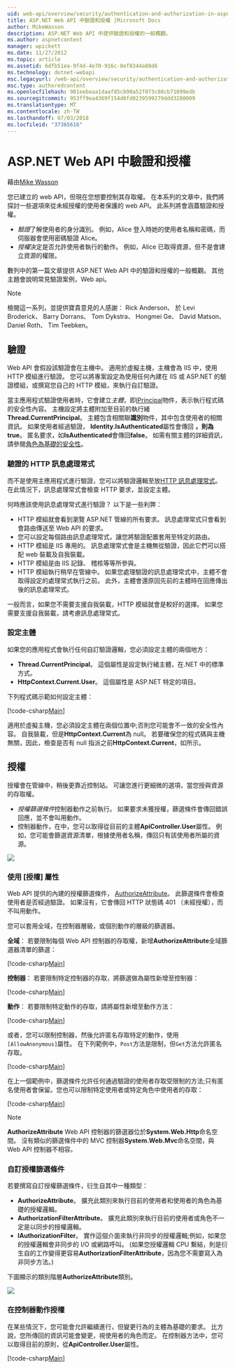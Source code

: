 ```yaml
---
uid: web-api/overview/security/authentication-and-authorization-in-aspnet-web-api
title: ASP.NET Web API 中驗證和授權 |Microsoft Docs
author: MikeWasson
description: ASP.NET Web API 中提供驗證和授權的一般概觀。
ms.author: aspnetcontent
manager: wpickett
ms.date: 11/27/2012
ms.topic: article
ms.assetid: 6dfb51ea-9f4d-4e70-916c-8ef8344a88d6
ms.technology: dotnet-webapi
msc.legacyurl: /web-api/overview/security/authentication-and-authorization-in-aspnet-web-api
msc.type: authoredcontent
ms.openlocfilehash: 981eebeaa1daaf85cb90a52f073c88cb71099edb
ms.sourcegitcommit: 953ff9ea4369f154d6fd0239599279ddd3280009
ms.translationtype: MT
ms.contentlocale: zh-TW
ms.lasthandoff: 07/03/2018
ms.locfileid: "37365616"
---
```

<a name="authentication-and-authorization-in-aspnet-web-api"></a>ASP.NET Web API 中驗證和授權
====================
藉由[Mike Wasson](https://github.com/MikeWasson)

您已建立的 web API，但現在您想要控制其存取權。 在本系列的文章中，我們將探討一些選項來從未經授權的使用者保護的 web API。 此系列將會涵蓋驗證和授權。

- *驗證*了解使用者的身分識別。 例如，Alice 登入時她的使用者名稱和密碼，而伺服器會使用密碼驗證 Alice。
- *授權*決定是否允許使用者執行的動作。 例如，Alice 已取得資源，但不是會建立資源的權限。

數列中的第一篇文章提供 ASP.NET Web API 中的驗證和授權的一般概觀。 其他主題會說明常見驗證案例，Web api。

> [!NOTE]
> 檢閱這一系列，並提供寶貴意見的人感謝： Rick Anderson、 於 Levi Broderick、 Barry Dorrans、 Tom Dykstra、 Hongmei Ge、 David Matson、 Daniel Roth、 Tim Teebken。


## <a name="authentication"></a>驗證

Web API 會假設該驗證會在主機中。 適用於虛擬主機，主機會為 IIS 中，使用 HTTP 模組進行驗證。 您可以將專案設定為使用任何內建在 IIS 或 ASP.NET 的驗證模組，或撰寫您自己的 HTTP 模組，來執行自訂驗證。

當主應用程式驗證使用者時，它會建立*主體*，即[IPrincipal](https://msdn.microsoft.com/library/System.Security.Principal.IPrincipal.aspx)物件，表示執行程式碼的安全性內容。 主機設定將主體附加至目前的執行緒**Thread.CurrentPrincipal**。 主體包含相關聯**識別**物件，其中包含使用者的相關資訊。 如果使用者經過驗證， **Identity.IsAuthenticated**屬性會傳回 **，則為 true**。 匿名要求，如**IsAuthenticated**會傳回**false**。 如需有關主體的詳細資訊，請參閱[角色為基礎的安全性](https://msdn.microsoft.com/library/shz8h065.aspx)。

### <a name="http-message-handlers-for-authentication"></a>驗證的 HTTP 訊息處理常式

而不是使用主應用程式進行驗證，您可以將驗證邏輯至放[HTTP 訊息處理常式](../advanced/http-message-handlers.md)。 在此情況下，訊息處理常式會檢查 HTTP 要求，並設定主體。

何時應該使用訊息處理常式進行驗證？ 以下是一些利弊：

- HTTP 模組就會看到瀏覽 ASP.NET 管線的所有要求。 訊息處理常式只會看到會路由傳送至 Web API 的要求。
- 您可以設定每個路由訊息處理常式，讓您將驗證配置套用至特定的路由。
- HTTP 模組是 IIS 專用的。 訊息處理常式會是主機無從驗證，因此它們可以搭配 web 裝載及自我裝載。
- HTTP 模組是由 IIS 記錄、 稽核等等所參與。
- HTTP 模組執行稍早在管線中。 如果您處理驗證的訊息處理常式中，主體不會取得設定的處理常式執行之前。 此外，主體會還原回先前的主體時在回應傳出後的訊息處理常式。

一般而言，如果您不需要支援自我裝載，HTTP 模組就會是較好的選擇。 如果您需要支援自我裝載，請考慮訊息處理常式。

### <a name="setting-the-principal"></a>設定主體

如果您的應用程式會執行任何自訂驗證邏輯，您必須設定主體的兩個地方：

- **Thread.CurrentPrincipal**。 這個屬性是設定執行緒主體，在.NET 中的標準方式。
- **HttpContext.Current.User**。 這個屬性是 ASP.NET 特定的項目。

下列程式碼示範如何設定主體：

[!code-csharp[Main](authentication-and-authorization-in-aspnet-web-api/samples/sample1.cs)]

適用於虛擬主機，您必須設定主體在兩個位置中;否則您可能會不一致的安全性內容。 自我裝載，但是**HttpContext.Current**為 null。 若要確保您的程式碼與主機無關，因此，檢查是否有 null 指派之前**HttpContext.Current**，如所示。

## <a name="authorization"></a>授權

授權會在管線中，稍後更靠近控制站。 可讓您進行更細微的選項，當您授與資源的存取權。

- *授權篩選條件*控制器動作之前執行。 如果要求未獲授權，篩選條件會傳回錯誤回應，並不會叫用動作。
- 控制器動作，在中，您可以取得從目前的主體**ApiController.User**屬性。 例如，您可能會篩選資源清單，根據使用者名稱，傳回只有該使用者所屬的資源。

![](authentication-and-authorization-in-aspnet-web-api/_static/image1.png)

<a id="auth3"></a>
### <a name="using-the-authorize-attribute"></a>使用 [授權] 屬性

Web API 提供的內建的授權篩選條件， [AuthorizeAttribute](https://msdn.microsoft.com/library/system.web.http.authorizeattribute.aspx)。 此篩選條件會檢查使用者是否經過驗證。 如果沒有，它會傳回 HTTP 狀態碼 401 （未經授權），而不叫用動作。

您可以套用全域，在控制器層級，或個別動作的層級的篩選器。

**全域**： 若要限制每個 Web API 控制器的存取權，新增**AuthorizeAttribute**全域篩選器清單的篩選：

[!code-csharp[Main](authentication-and-authorization-in-aspnet-web-api/samples/sample2.cs)]

**控制器**： 若要限制特定控制器的存取，將篩選做為屬性新增至控制器：

[!code-csharp[Main](authentication-and-authorization-in-aspnet-web-api/samples/sample3.cs)]

**動作**： 若要限制特定動作的存取，請將屬性新增至動作方法：

[!code-csharp[Main](authentication-and-authorization-in-aspnet-web-api/samples/sample4.cs)]

或者，您可以限制控制器，然後允許匿名存取特定的動作，使用`[AllowAnonymous]`屬性。 在下列範例中，`Post`方法是限制，但`Get`方法允許匿名存取。

[!code-csharp[Main](authentication-and-authorization-in-aspnet-web-api/samples/sample5.cs)]

在上一個範例中，篩選條件允許任何通過驗證的使用者存取受限制的方法;只有匿名使用者會保留。您也可以限制特定使用者或特定角色中使用者的存取：

[!code-csharp[Main](authentication-and-authorization-in-aspnet-web-api/samples/sample6.cs)]

> [!NOTE]
> **AuthorizeAttribute** Web API 控制器的篩選器位於**System.Web.Http**命名空間。 沒有類似的篩選條件中的 MVC 控制器**System.Web.Mvc**命名空間，與 Web API 控制器不相容。


### <a name="custom-authorization-filters"></a>自訂授權篩選條件

若要撰寫自訂授權篩選條件，衍生自其中一種類型：

- **AuthorizeAttribute**。 擴充此類別來執行目前的使用者和使用者的角色為基礎的授權邏輯。
- **AuthorizationFilterAttribute**。 擴充此類別來執行目前的使用者或角色不一定是以同步的授權邏輯。
- **IAuthorizationFilter**。 實作這個介面來執行非同步的授權邏輯;例如，如果您的授權邏輯會非同步的 I/O 或網路呼叫。 (如果您授權邏輯 CPU 繫結，則是衍生自的工作變得更容易**AuthorizationFilterAttribute**，因為您不需要寫入為非同步方法。)

下圖顯示的類別階層**AuthorizeAttribute**類別。

![](authentication-and-authorization-in-aspnet-web-api/_static/image2.png)

### <a name="authorization-inside-a-controller-action"></a>在控制器動作授權

在某些情況下，您可能會允許繼續進行，但變更行為的主體為基礎的要求。 比方說，您所傳回的資訊可能會變更，視使用者的角色而定。 在控制器方法中，您可以取得目前的原則，從**ApiController.User**屬性。

[!code-csharp[Main](authentication-and-authorization-in-aspnet-web-api/samples/sample7.cs)]
